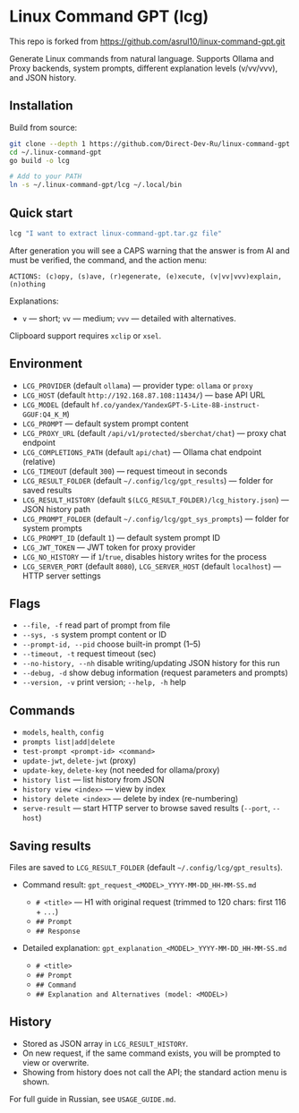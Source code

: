 # Linux Command GPT (lcg)

This repo is forked from <https://github.com/asrul10/linux-command-gpt.git>

Generate Linux commands from natural language. Supports Ollama and Proxy backends, system prompts, different explanation levels (v/vv/vvv), and JSON history.

## Installation

Build from source:

```bash
git clone --depth 1 https://github.com/Direct-Dev-Ru/linux-command-gpt.git ~/.linux-command-gpt
cd ~/.linux-command-gpt
go build -o lcg

# Add to your PATH
ln -s ~/.linux-command-gpt/lcg ~/.local/bin
```

## Quick start

```bash
lcg "I want to extract linux-command-gpt.tar.gz file"
```

After generation you will see a CAPS warning that the answer is from AI and must be verified, the command, and the action menu:

```text
ACTIONS: (c)opy, (s)ave, (r)egenerate, (e)xecute, (v|vv|vvv)explain, (n)othing
```

Explanations:

- `v` — short; `vv` — medium; `vvv` — detailed with alternatives.

Clipboard support requires `xclip` or `xsel`.

## Environment

- `LCG_PROVIDER` (default `ollama`) — provider type: `ollama` or `proxy`
- `LCG_HOST` (default `http://192.168.87.108:11434/`) — base API URL
- `LCG_MODEL` (default `hf.co/yandex/YandexGPT-5-Lite-8B-instruct-GGUF:Q4_K_M`)
- `LCG_PROMPT` — default system prompt content
- `LCG_PROXY_URL` (default `/api/v1/protected/sberchat/chat`) — proxy chat endpoint
- `LCG_COMPLETIONS_PATH` (default `api/chat`) — Ollama chat endpoint (relative)
- `LCG_TIMEOUT` (default `300`) — request timeout in seconds
- `LCG_RESULT_FOLDER` (default `~/.config/lcg/gpt_results`) — folder for saved results
- `LCG_RESULT_HISTORY` (default `$(LCG_RESULT_FOLDER)/lcg_history.json`) — JSON history path
- `LCG_PROMPT_FOLDER` (default `~/.config/lcg/gpt_sys_prompts`) — folder for system prompts
- `LCG_PROMPT_ID` (default `1`) — default system prompt ID
- `LCG_JWT_TOKEN` — JWT token for proxy provider
- `LCG_NO_HISTORY` — if `1`/`true`, disables history writes for the process
- `LCG_SERVER_PORT` (default `8080`), `LCG_SERVER_HOST` (default `localhost`) — HTTP server settings

## Flags

- `--file, -f` read part of prompt from file
- `--sys, -s` system prompt content or ID
- `--prompt-id, --pid` choose built-in prompt (1–5)
- `--timeout, -t` request timeout (sec)
- `--no-history, --nh` disable writing/updating JSON history for this run
- `--debug, -d` show debug information (request parameters and prompts)
- `--version, -v` print version; `--help, -h` help

## Commands

- `models`, `health`, `config`
- `prompts list|add|delete`
- `test-prompt <prompt-id> <command>`
- `update-jwt`, `delete-jwt` (proxy)
- `update-key`, `delete-key` (not needed for ollama/proxy)
- `history list` — list history from JSON
- `history view <index>` — view by index
- `history delete <index>` — delete by index (re-numbering)
- `serve-result` — start HTTP server to browse saved results (`--port`, `--host`)

## Saving results

Files are saved to `LCG_RESULT_FOLDER` (default `~/.config/lcg/gpt_results`).

- Command result: `gpt_request_<MODEL>_YYYY-MM-DD_HH-MM-SS.md`
  - `# <title>` — H1 with original request (trimmed to 120 chars: first 116 + `...`)
  - `## Prompt`
  - `## Response`

- Detailed explanation: `gpt_explanation_<MODEL>_YYYY-MM-DD_HH-MM-SS.md`
  - `# <title>`
  - `## Prompt`
  - `## Command`
  - `## Explanation and Alternatives (model: <MODEL>)`

## History

- Stored as JSON array in `LCG_RESULT_HISTORY`.
- On new request, if the same command exists, you will be prompted to view or overwrite.
- Showing from history does not call the API; the standard action menu is shown.

For full guide in Russian, see `USAGE_GUIDE.md`.
